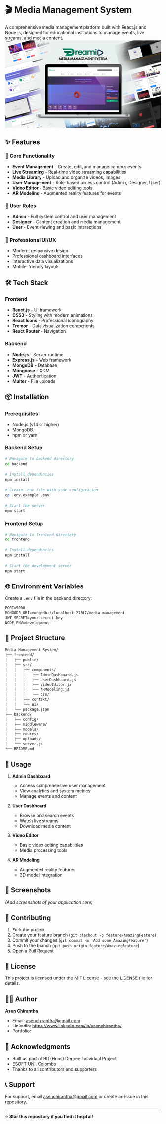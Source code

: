 # 🎬 Media Management System

A comprehensive media management platform built with React.js and Node.js, designed for educational institutions to manage events, live streams, and media content.
![Headingbanner](frontend/src/components/ui/images/BannerDreamio.jpg)

## ✨ Features

### 🎯 **Core Functionality**
- **Event Management** - Create, edit, and manage campus events
- **Live Streaming** - Real-time video streaming capabilities
- **Media Library** - Upload and organize videos, images
- **User Management** - Role-based access control (Admin, Designer, User)
- **Video Editor** - Basic video editing tools
- **AR Modeling** - Augmented reality features for events

### 👥 **User Roles**
- **Admin** - Full system control and user management
- **Designer** - Content creation and media management
- **User** - Event viewing and basic interactions

### 🎨 **Professional UI/UX**
- Modern, responsive design
- Professional dashboard interfaces
- Interactive data visualizations
- Mobile-friendly layouts

## 🛠️ Tech Stack

### **Frontend**
- **React.js** - UI framework
- **CSS3** - Styling with modern animations
- **React Icons** - Professional iconography
- **Tremor** - Data visualization components
- **React Router** - Navigation

### **Backend**
- **Node.js** - Server runtime
- **Express.js** - Web framework
- **MongoDB** - Database
- **Mongoose** - ODM
- **JWT** - Authentication
- **Multer** - File uploads

## 📦 Installation

### **Prerequisites**
- Node.js (v14 or higher)
- MongoDB
- npm or yarn

### **Backend Setup**
```bash
# Navigate to backend directory
cd backend

# Install dependencies
npm install

# Create .env file with your configuration
cp .env.example .env

# Start the server
npm start
```

### **Frontend Setup**
```bash
# Navigate to frontend directory
cd frontend

# Install dependencies
npm install

# Start the development server
npm start
```

## 🌐 Environment Variables

Create a `.env` file in the backend directory:

```env
PORT=5000
MONGODB_URI=mongodb://localhost:27017/media-management
JWT_SECRET=your-secret-key
NODE_ENV=development
```

## 📁 Project Structure

```
Media Management System/
├── frontend/
│   ├── public/
│   ├── src/
│   │   ├── components/
│   │   │   ├── AdminDashboard.js
│   │   │   ├── UserDashboard.js
│   │   │   ├── VideoEditor.js
│   │   │   ├── ARModeling.js
│   │   │   └── css/
│   │   ├── context/
│   │   └── ui/
│   └── package.json
├── backend/
│   ├── config/
│   ├── middleware/
│   ├── models/
│   ├── routes/
│   ├── uploads/
│   └── server.js
└── README.md
```

## 🚀 Usage

1. **Admin Dashboard**
   - Access comprehensive user management
   - View analytics and system metrics
   - Manage events and content

2. **User Dashboard**
   - Browse and search events
   - Watch live streams
   - Download media content

3. **Video Editor**
   - Basic video editing capabilities
   - Media processing tools

4. **AR Modeling**
   - Augmented reality features
   - 3D model integration

## 📸 Screenshots

*(Add screenshots of your application here)*

## 🤝 Contributing

1. Fork the project
2. Create your feature branch (`git checkout -b feature/AmazingFeature`)
3. Commit your changes (`git commit -m 'Add some AmazingFeature'`)
4. Push to the branch (`git push origin feature/AmazingFeature`)
5. Open a Pull Request

## 📝 License

This project is licensed under the MIT License - see the [LICENSE](LICENSE) file for details.

## 👨‍💻 Author

**Asen Chirantha**
- Email: asenchirantha@gmail.com
- LinkedIn: https://www.linkedin.com/in/asenchirantha/
- Portfolio: 

## 🙏 Acknowledgments

- Built as part of BIT(Hons) Degree Individual Project
- ESOFT UNI, Colombo
- Thanks to all contributors and supporters

## 📞 Support

For support, email asenchirantha@gmail.com or create an issue in this repository.

---

⭐ **Star this repository if you find it helpful!**
